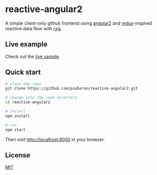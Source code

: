 # reactive-angular2
A simple client-only github frontend using [angular2](https://angular.io/) and [redux](http://redux.js.org/)-inspired reactive data flow with [rxjs](http://reactivex.io/).

## Live example

Check out the [live sample](https://pzahoran.github.io/reactive-angular2-live/).

## Quick start

```bash
# clone the repo
git clone https://github.com/pzahoran/reactive-angular2.git

# change into the repo directory
cd reactive-angular2

# install
npm install

# run
npm start
```

Then visit [http://localhost:8000](http://localhost:8000) in your browser.

## License
 [MIT](/LICENSE.md)


